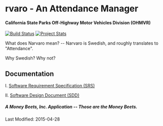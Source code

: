 rvaro - An Attendance Manager
=======
#### California State Parks Off-Highway Motor Vehicles Division (OHMVR)

[![Build Status](https://travis-ci.org/MoneyBeets/Narvaro.svg?branch=master)](https://travis-ci.org/MoneyBeets/Narvaro) [![Project Stats](https://www.openhub.net/p/Narvaro/widgets/project_thin_badge.gif)](https://www.openhub.net/p/Narvaro)

What does Narvaro mean? -- Narvaro is Swedish, and roughly translates to "Attendance".

Why Swedish? Why not?

Documentation
-------------------------------------------------------------
I. [Software Requirement Specification (SRS)][1]

II. [Software Design Document (SDD)][2]

##### A Money Beets, Inc. Application -- Those are the Money Beets.

Last Modified: 2015-04-28

[1]: https://docs.google.com/document/d/1DowfJReZygk1pMGOavJwWE3MJ4-RaEzER_Jegtf5qsQ/edit?usp=sharing

[2]: https://docs.google.com/document/d/11gLVTqPlHL7ifvgotR_kL-k0s-sQ_PD0SSpvKuGL1Tc/edit?usp=sharing

